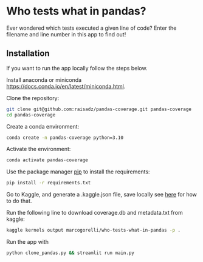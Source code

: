 # Who tests what in pandas?

Ever wondered which tests executed a given line of code? Enter the filename and line number in this app to find out!

## Installation

If you want to run the app locally follow the steps below.

Install anaconda or miniconda https://docs.conda.io/en/latest/miniconda.html.

Clone the repository:
```bash
git clone git@github.com:raisadz/pandas-coverage.git pandas-coverage
cd pandas-coverage
```

Create a conda environment:

```bash
conda create -n pandas-coverage python=3.10
```

Activate the environment:

```bash
conda activate pandas-coverage
```

Use the package manager [pip](https://pip.pypa.io/en/stable/) to install the requirements:
```bash
pip install -r requirements.txt
```

Go to Kaggle, and generate a .kaggle.json file, save locally see [here](https://github.com/Kaggle/kaggle-api#api-credentials) for how to do that.

Run the following line to download coverage.db and metadata.txt from kaggle:
```bash
kaggle kernels output marcogorelli/who-tests-what-in-pandas -p .
```

Run the app with 
```bash
python clone_pandas.py && streamlit run main.py
```

